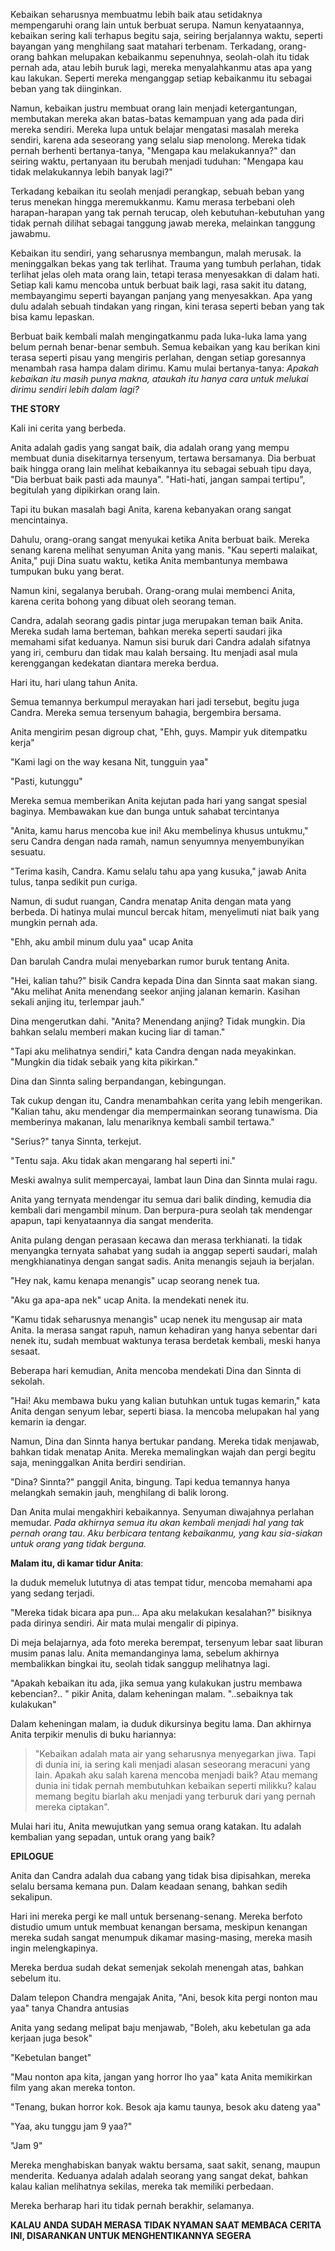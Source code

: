 Kebaikan seharusnya membuatmu lebih baik atau setidaknya mempengaruhi orang lain untuk berbuat serupa. Namun kenyataannya, kebaikan sering kali terhapus begitu saja, seiring berjalannya waktu, seperti bayangan yang menghilang saat matahari terbenam. Terkadang, orang-orang bahkan melupakan kebaikanmu sepenuhnya, seolah-olah itu tidak pernah ada, atau lebih buruk lagi, mereka menyalahkanmu atas apa yang kau lakukan. Seperti mereka menganggap setiap kebaikanmu itu sebagai beban yang tak diinginkan.

Namun, kebaikan justru membuat orang lain menjadi ketergantungan, membutakan mereka akan batas-batas kemampuan yang ada pada diri mereka sendiri. Mereka lupa untuk belajar mengatasi masalah mereka sendiri, karena ada seseorang yang selalu siap menolong. Mereka tidak pernah berhenti bertanya-tanya, "Mengapa kau melakukannya?" dan seiring waktu, pertanyaan itu berubah menjadi tuduhan: "Mengapa kau tidak melakukannya lebih banyak lagi?"

Terkadang kebaikan itu seolah menjadi perangkap, sebuah beban yang terus menekan hingga meremukkanmu. Kamu merasa terbebani oleh harapan-harapan yang tak pernah terucap, oleh kebutuhan-kebutuhan yang tidak pernah dilihat sebagai tanggung jawab mereka, melainkan tanggung jawabmu.  

Kebaikan itu sendiri, yang seharusnya membangun, malah merusak. Ia meninggalkan bekas yang tak terlihat. Trauma yang tumbuh perlahan, tidak terlihat jelas oleh mata orang lain, tetapi terasa menyesakkan di dalam hati. Setiap kali kamu mencoba untuk berbuat baik lagi, rasa sakit itu datang, membayangimu seperti bayangan panjang yang menyesakkan. Apa yang dulu adalah sebuah tindakan yang ringan, kini terasa seperti beban yang tak bisa kamu lepaskan.

Berbuat baik kembali malah mengingatkanmu pada luka-luka lama yang belum pernah benar-benar sembuh. Semua kebaikan yang kau berikan kini terasa seperti pisau yang mengiris perlahan, dengan setiap goresannya menambah rasa hampa dalam dirimu. Kamu mulai bertanya-tanya: *Apakah kebaikan itu masih punya makna, ataukah itu hanya cara untuk melukai dirimu sendiri lebih dalam lagi?*

**THE STORY**

Kali ini cerita yang berbeda.

Anita adalah gadis yang sangat baik, dia adalah orang yang mempu membuat dunia disekitarnya tersenyum, tertawa bersamanya. Dia berbuat baik hingga orang lain melihat kebaikannya itu sebagai sebuah tipu daya, "Dia berbuat baik pasti ada maunya". "Hati-hati, jangan sampai tertipu", begitulah yang dipikirkan orang lain.

Tapi itu bukan masalah bagi Anita, karena kebanyakan orang sangat mencintainya.

Dahulu, orang-orang sangat menyukai ketika Anita berbuat baik. Mereka senang karena melihat senyuman Anita yang manis. "Kau seperti malaikat, Anita," puji Dina suatu waktu, ketika Anita membantunya membawa tumpukan buku yang berat.

Namun kini, segalanya berubah. Orang-orang mulai membenci Anita, karena cerita bohong yang dibuat oleh seorang teman.

Candra, adalah seorang gadis pintar juga merupakan teman baik Anita. Mereka sudah lama berteman, bahkan mereka seperti saudari jika memahami sifat keduanya. Namun sisi buruk dari Candra adalah sifatnya yang iri, cemburu dan tidak mau kalah bersaing. Itu menjadi asal mula kerenggangan kedekatan diantara mereka berdua.

Hari itu, hari ulang tahun Anita.

Semua temannya berkumpul merayakan hari jadi tersebut, begitu juga Candra. Mereka semua tersenyum bahagia, bergembira bersama.

Anita mengirim pesan digroup chat, "Ehh, guys. Mampir yuk ditempatku kerja" 

"Kami lagi on the way kesana Nit, tungguin yaa"

"Pasti, kutunggu"

Mereka semua memberikan Anita kejutan pada hari yang sangat spesial baginya. Membawakan kue dan bunga untuk sahabat tercintanya

"Anita, kamu harus mencoba kue ini! Aku membelinya khusus untukmu," seru Candra dengan nada ramah, namun senyumnya menyembunyikan sesuatu.

"Terima kasih, Candra. Kamu selalu tahu apa yang kusuka," jawab Anita tulus, tanpa sedikit pun curiga.

Namun, di sudut ruangan, Candra menatap Anita dengan mata yang berbeda. Di hatinya mulai muncul bercak hitam, menyelimuti niat baik yang mungkin pernah ada.

"Ehh, aku ambil minum dulu yaa" ucap Anita

Dan barulah Candra mulai menyebarkan rumor buruk tentang Anita.

"Hei, kalian tahu?" bisik Candra kepada Dina dan Sinnta saat makan siang. "Aku melihat Anita menendang seekor anjing jalanan kemarin. Kasihan sekali anjing itu, terlempar jauh."

Dina mengerutkan dahi. "Anita? Menendang anjing? Tidak mungkin. Dia bahkan selalu memberi makan kucing liar di taman."

"Tapi aku melihatnya sendiri," kata Candra dengan nada meyakinkan. "Mungkin dia tidak sebaik yang kita pikirkan."

Dina dan Sinnta saling berpandangan, kebingungan.

Tak cukup dengan itu, Candra menambahkan cerita yang lebih mengerikan. "Kalian tahu, aku mendengar dia mempermainkan seorang tunawisma. Dia memberinya makanan, lalu menariknya kembali sambil tertawa."

"Serius?" tanya Sinnta, terkejut.

"Tentu saja. Aku tidak akan mengarang hal seperti ini."

Meski awalnya sulit mempercayai, lambat laun Dina dan Sinnta mulai ragu.

Anita yang ternyata mendengar itu semua dari balik dinding, kemudia dia kembali dari mengambil minum. Dan berpura-pura seolah tak mendengar apapun, tapi kenyataannya dia sangat menderita.

Anita pulang dengan perasaan kecawa dan merasa terkhianati. Ia tidak menyangka ternyata sahabat yang sudah ia anggap seperti saudari, malah mengkhianatinya dengan sangat sadis. Anita menangis sejauh ia berjalan.

"Hey nak, kamu kenapa menangis" ucap seorang nenek tua.

"Aku ga apa-apa nek" ucap Anita. Ia mendekati nenek itu.

"Kamu tidak seharusnya menangis" ucap nenek itu mengusap air mata Anita. Ia merasa sangat rapuh, namun kehadiran yang hanya sebentar dari nenek itu, sudah membuat waktunya terasa berdetak kembali, meski hanya sesaat.

Beberapa hari kemudian, Anita mencoba mendekati Dina dan Sinnta di sekolah.

"Hai! Aku membawa buku yang kalian butuhkan untuk tugas kemarin," kata Anita dengan senyum lebar, seperti biasa. Ia mencoba melupakan hal yang kemarin ia dengar.

Namun, Dina dan Sinnta hanya bertukar pandang. Mereka tidak menjawab, bahkan tidak menatap Anita. Mereka memalingkan wajah dan pergi begitu saja, meninggalkan Anita berdiri sendirian.

"Dina? Sinnta?" panggil Anita, bingung. Tapi kedua temannya hanya melangkah semakin jauh, menghilang di balik lorong.

Dan Anita mulai mengakhiri kebaikannya. Senyuman diwajahnya perlahan memudar. *Pada akhirnya semua itu akan kembali menjadi hal yang tak pernah orang tau. Aku berbicara tentang kebaikanmu, yang kau sia-siakan untuk orang yang tidak berguna.*

**Malam itu, di kamar tidur Anita**:

Ia duduk memeluk lututnya di atas tempat tidur, mencoba memahami apa yang sedang terjadi.

"Mereka tidak bicara apa pun... Apa aku melakukan kesalahan?" bisiknya pada dirinya sendiri. Air mata mulai mengalir di pipinya.

Di meja belajarnya, ada foto mereka berempat, tersenyum lebar saat liburan musim panas lalu. Anita memandanginya lama, sebelum akhirnya membalikkan bingkai itu, seolah tidak sanggup melihatnya lagi.

"Apakah kebaikan itu ada, jika semua yang kulakukan justru membawa kebencian?.. " pikir Anita, dalam keheningan malam. "..sebaiknya tak kulakukan"

Dalam keheningan malam, ia duduk dikursinya begitu lama. Dan akhirnya Anita terpikir menulis di buku hariannya:

> "Kebaikan adalah mata air yang seharusnya menyegarkan jiwa. Tapi di dunia ini, ia sering kali menjadi alasan seseorang meracuni yang lain. Apakah aku salah karena mencoba menjadi baik? Atau memang dunia ini tidak pernah membutuhkan kebaikan seperti milikku? kalau memang begitu biarlah aku menjadi yang terburuk dari yang pernah mereka ciptakan".

Mulai hari itu, Anita mewujutkan yang semua orang katakan. Itu adalah kembalian yang sepadan, untuk orang yang baik?

**EPILOGUE**

Anita dan Candra adalah dua cabang yang tidak bisa dipisahkan, mereka selalu bersama kemana pun. Dalam keadaan senang, bahkan sedih sekalipun.

Hari ini mereka pergi ke mall untuk bersenang-senang. Mereka berfoto distudio umum untuk membuat kenangan bersama, meskipun kenangan mereka sudah sangat menumpuk dikamar masing-masing, mereka masih ingin melengkapinya.

Mereka berdua sudah dekat semenjak sekolah menengah atas, bahkan sebelum itu.

Dalam telepon Chandra mengajak Anita, "Ani, besok kita pergi nonton mau yaa" tanya Chandra antusias

Anita yang sedang melipat baju menjawab, "Boleh, aku kebetulan ga ada kerjaan juga besok"

"Kebetulan banget"

"Mau nonton apa kita, jangan yang horror lho yaa" kata Anita memikirkan film yang akan mereka tonton.

"Tenang, bukan horror kok. Besok aja kamu taunya, besok aku dateng yaa"

"Yaa, aku tunggu jam 9 yaa?"

"Jam 9"

Mereka menghabiskan banyak waktu bersama, saat sakit, senang, maupun menderita. Keduanya adalah adalah seorang yang sangat dekat, bahkan kalau kalian melihatnya sekilas, mereka tak memiliki perbedaan.

Mereka berharap hari itu tidak pernah berakhir, selamanya.

**KALAU ANDA SUDAH MERASA TIDAK NYAMAN SAAT MEMBACA CERITA INI, DISARANKAN UNTUK MENGHENTIKANNYA SEGERA**
